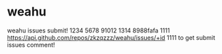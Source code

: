 # weahu
weahu issues submit!
1234
5678
91012
1314
8988fafa
1111
https://api.github.com/repos/zkzqzzz/weahu/issues/+id
1111
to get submit issues comment!
